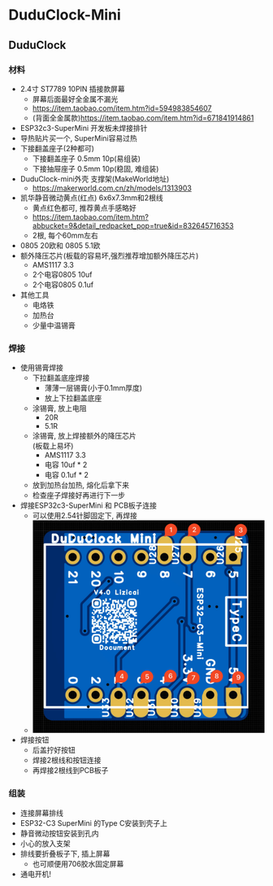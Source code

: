 # DuduClock-Mini

## DuduClock

### 材料

- 2.4寸 ST7789 10PIN 插接款屏幕
  - 屏幕后面最好全金属不漏光
  - https://item.taobao.com/item.htm?id=594983854607
  - (背面全金属款)https://item.taobao.com/item.htm?id=671841914861
- ESP32c3-SuperMini 开发板未焊接排针
- 导热贴片买一个, SuperMini容易过热
- 下接翻盖座子(2种都可)
  - 下接翻盖座子 0.5mm 10p(易组装)
  - 下接抽屉座子 0.5mm 10p(稳固, 难组装)
- DuduClock-mini外壳 支撑架(MakeWorld地址)
  - https://makerworld.com.cn/zh/models/1313903
- 凯华静音微动黄点(红点) 6x6x7.3mm和2根线
  - 黄点红色都可, 推荐黄点手感略好
  - https://item.taobao.com/item.htm?abbucket=9&detail_redpacket_pop=true&id=832645716353
  - 2根, 每个60mm左右
- 0805 20欧和 0805 5.1欧
- 额外降压芯片(板载的容易坏,强烈推荐增加额外降压芯片)
  - AMS1117 3.3
  - 2个电容0805 10uf 
  - 2个电容0805 0.1uf
- 其他工具
  - 电烙铁
  - 加热台
  - 少量中温锡膏

### 焊接

- 使用锡膏焊接
  - 下拉翻盖底座焊接
    - 薄薄一层锡膏(小于0.1mm厚度)
    - 放上下拉翻盖底座
  - 涂锡膏, 放上电阻
    - 20R
    - 5.1R
  - 涂锡膏, 放上焊接额外的降压芯片  
    (板载上易坏)
    - AMS1117 3.3
    - 电容 10uf  * 2
    - 电容 0.1uf * 2
  - 放到加热台加热, 熔化后拿下来
  - 检查座子焊接好再进行下一步
- 焊接ESP32c3-SuperMini 和 PCB板子连接
  - 可以使用2.54针脚固定下, 再焊接
  - ![](../img/DuduClock-Mini-PCB.jpg)
- 焊接按钮
  - 后盖拧好按钮
  - 焊接2根线和按钮连接
  - 再焊接2根线到PCB板子

### 组装

- 连接屏幕排线
- ESP32-C3 SuperMini 的Type C安装到壳子上
- 静音微动按钮安装到孔内
- 小心的放入支架
- 排线要折叠板子下, 插上屏幕
  - 也可顺便用706胶水固定屏幕
- 通电开机!

